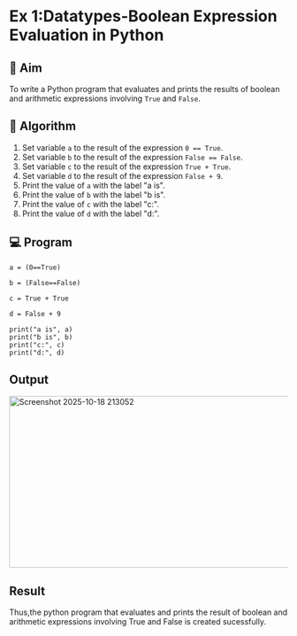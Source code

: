 
# Ex 1:Datatypes-Boolean Expression Evaluation in Python

## 🎯 Aim
To write a Python program that evaluates and prints the results of boolean and arithmetic expressions involving `True` and `False`.

## 🧠 Algorithm
1. Set variable `a` to the result of the expression `0 == True`.
2. Set variable `b` to the result of the expression `False == False`.
3. Set variable `c` to the result of the expression `True + True`.
4. Set variable `d` to the result of the expression `False + 9`.
5. Print the value of `a` with the label "a is".
6. Print the value of `b` with the label "b is".
7. Print the value of `c` with the label "c:".
8. Print the value of `d` with the label "d:".

## 💻 Program
```
a = (0==True)

b = (False==False)

c = True + True

d = False + 9
 
print("a is", a)
print("b is", b)
print("c:", c)
print("d:", d)
```


## Output
<img width="557" height="310" alt="Screenshot 2025-10-18 213052" src="https://github.com/user-attachments/assets/36856a47-ce3c-4030-9d15-954e744748b5" />






## Result
Thus,the python program that evaluates and prints the result of boolean and  arithmetic expressions involving True and False is created sucessfully.
